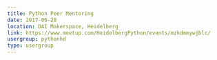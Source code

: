 ```yaml
---
title: Python Peer Mentoring
date: 2017-06-28
location: DAI Makerspace, Heidelberg
link: https://www.meetup.com/HeidelbergPython/events/mzkdmmywjblc/
usergroup: pythonhd
type: usergroup
---
```

